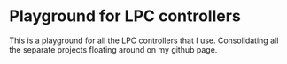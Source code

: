 # Playground for LPC controllers
This is a playground for all the LPC controllers that I use. Consolidating all
the separate projects floating around on my github page.
